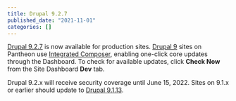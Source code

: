 ```yaml
---
title: Drupal 9.2.7
published_date: "2021-11-01"
categories: []
---
```

[Drupal 9.2.7](https://www.drupal.org/project/drupal/releases/9.2.7) is now available for production sites. [Drupal 9](/drupal) sites on Pantheon use [Integrated Composer](/guides/integrated-composer), enabling one-click core updates through the Dashboard. To check for available updates, click **Check Now** from the Site Dashboard **Dev** tab.

Drupal 9.2.x will receive security coverage until June 15, 2022. Sites on 9.1.x or earlier should update to [Drupal 9.1.13](https://www.drupal.org/project/drupal/releases/9.1.11).
